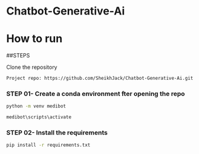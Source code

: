 # Chatbot-Generative-Ai

# How to run
##STEPS

Clone the repository

```bash
Project repo: https://github.com/SheikhJack/Chatbot-Generative-Ai.git
```
### STEP 01- Create a conda environment fter opening the repo

```bash
python -m venv medibot
```

```bash
medibot\scripts\activate
```

### STEP 02- Install the requirements

```bash 
pip install -r requirements.txt
